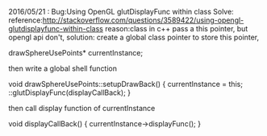 2016/05/21 :
Bug:Using OpenGL glutDisplayFunc within class
Solve:
reference:http://stackoverflow.com/questions/3589422/using-opengl-glutdisplayfunc-within-class
reason:class in c++ pass a this pointer, but opengl api don't,
solution:
create a global class pointer to store this pointer, 

drawSphereUsePoints* currentInstance;

then write a global shell function

void drawSphereUsePoints::setupDrawBack()
{
	currentInstance = this;
	::glutDisplayFunc(displayCallBack);
}

then call display function of currentInstance

void displayCallBack()
{
	currentInstance->displayFunc();
}
